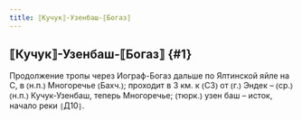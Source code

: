 ```yaml
---
title: ⟦Кучук⟧-Узенбаш-⟦Богаз⟧
---
```

## ⟦Кучук⟧-Узенбаш-⟦Богаз⟧ {#1}

Продолжение тропы через Иограф-Богаз дальше по Ялтинской яйле на С, в ⦅н.п.⦆ Многоречье ⦅Бахч.⦆; проходит в 3 км. к ⦅СЗ⦆ от ⦅г.⦆ Эндек – ⦅ср.⦆ ⦅н.п.⦆ Кучук-Узенбаш, теперь Многоречье; ⦅тюрк.⦆ узен баш – исток, начало реки ⦃Д10⦄.
